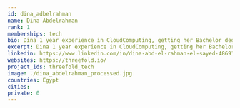 ```yaml
---
id: dina_adbelrahman
name: Dina Abdelrahman
rank: 1
memberships: tech
bio: Dina 1 year experience in CloudComputing, getting her Bachelor degree in Communication Engineer. Free time = Reading, Cooking, watching movies and keep in touch with technology. Engineer fell in love with Threefold I believe in ThreeFold goals and ideas. Plus, it has lots of bright minds I'm so proud to work/learn from them on a daily basis.
excerpt: Dina 1 year experience in CloudComputing, getting her Bachelor degree in Communication Engineer.
linkedin: https://www.linkedin.com/in/dina-abd-el-rahman-el-sayed-4869189b/
websites: https://threefold.io/
project_ids: threefold_tech
image: ./dina_abdelrahman_processed.jpg
countries: Egypt
cities:
private: 0
---
```

